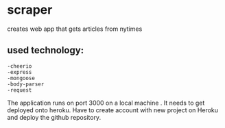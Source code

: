 # scraper
creates web app that gets articles from nytimes

## used technology:
	-cheerio
	-express
	-mongoose
	-body-parser	
	-request
The application runs on port 3000 on a local machine . It needs to get deployed onto heroku.
Have to create account with new project on Heroku and deploy the github repository.
